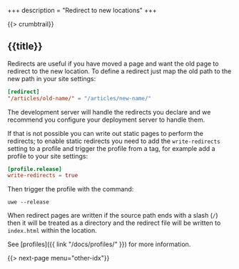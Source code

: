 +++
description = "Redirect to new locations"
+++

{{> crumbtrail}}

## {{title}}

Redirects are useful if you have moved a page and want the old page to redirect to the new location. To define a redirect just map the old path to the new path in your site settings:

```toml
[redirect]
"/articles/old-name/" = "/articles/new-name/"
```

The development server will handle the redirects you declare and we recommend you configure your deployment server to handle them.

If that is not possible you can write out static pages to perform the redirects; to enable static redirects you need to add the `write-redirects` setting to a profile and trigger the profile from a tag, for example add a profile to your site settings:

```toml
[profile.release]
write-redirects = true
```

Then trigger the profile with the command:

```text
uwe --release
```

When redirect pages are written if the source path ends with a slash (`/`) then it will be treated as a directory and the redirect file will be written to `index.html` within the location.

See [profiles]({{ link "/docs/profiles/" }}) for more information.

{{> next-page menu="other-idx"}}
